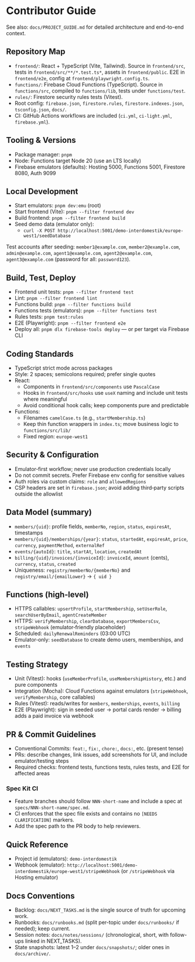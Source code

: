 # Contributor Guide

See also: `docs/PROJECT_GUIDE.md` for detailed architecture and end-to-end context.

## Repository Map
- `frontend/`: React + TypeScript (Vite, Tailwind). Source in `frontend/src`, tests in `frontend/src/**/*.test.ts*`, assets in `frontend/public`. E2E in `frontend/e2e`, config at `frontend/playwright.config.ts`.
- `functions/`: Firebase Cloud Functions (TypeScript). Source in `functions/src`, compiled to `functions/lib`, tests under `functions/test`.
- `rules/`: Firestore security rules tests (Vitest).
- Root config: `firebase.json`, `firestore.rules`, `firestore.indexes.json`, `tsconfig.json`, `docs/`.
- CI: GitHub Actions workflows are included (`ci.yml`, `ci-light.yml`, `firebase.yml`).

## Tooling & Versions
- Package manager: `pnpm`
- Node: Functions target Node 20 (use an LTS locally)
- Firebase emulators (defaults): Hosting 5000, Functions 5001, Firestore 8080, Auth 9099

## Local Development
- Start emulators: `pnpm dev:emu` (root)
- Start frontend (Vite): `pnpm --filter frontend dev`
- Build frontend: `pnpm --filter frontend build`
- Seed demo data (emulator only):
  - `curl -X POST http://localhost:5001/demo-interdomestik/europe-west1/seedDatabase`

Test accounts after seeding: `member1@example.com`, `member2@example.com`, `admin@example.com`, `agent1@example.com`, `agent2@example.com`, `agent3@example.com` (password for all: `password123`).

## Build, Test, Deploy
- Frontend unit tests: `pnpm --filter frontend test`
- Lint: `pnpm --filter frontend lint`
- Functions build: `pnpm --filter functions build`
- Functions tests (emulators): `pnpm --filter functions test`
- Rules tests: `pnpm test:rules`
- E2E (Playwright): `pnpm --filter frontend e2e`
- Deploy all: `pnpm dlx firebase-tools deploy` — or per target via Firebase CLI

## Coding Standards
- TypeScript strict mode across packages
- Style: 2 spaces; semicolons required; prefer single quotes
- React:
  - Components in `frontend/src/components` use `PascalCase`
  - Hooks in `frontend/src/hooks` use `useX` naming and include unit tests where meaningful
  - Avoid conditional hook calls; keep components pure and predictable
- Functions:
  - Filenames `camelCase.ts` (e.g., `startMembership.ts`)
  - Keep thin function wrappers in `index.ts`; move business logic to `functions/src/lib/`
  - Fixed region: `europe-west1`

## Security & Configuration
- Emulator‑first workflow; never use production credentials locally
- Do not commit secrets. Prefer Firebase env config for sensitive values
- Auth roles via custom claims: `role` and `allowedRegions`
- CSP headers are set in `firebase.json`; avoid adding third‑party scripts outside the allowlist

## Data Model (summary)
- `members/{uid}`: profile fields, `memberNo`, `region`, `status`, `expiresAt`, timestamps
- `members/{uid}/memberships/{year}`: `status`, `startedAt`, `expiresAt`, `price`, `currency`, `paymentMethod`, `externalRef`
- `events/{autoId}`: `title`, `startAt`, `location`, `createdAt`
- `billing/{uid}/invoices/{invoiceId}`: `invoiceId`, `amount` (cents), `currency`, `status`, `created`
- Uniqueness: `registry/memberNo/{memberNo}` and `registry/email/{emailLower}` → `{ uid }`

## Functions (high‑level)
- HTTPS callables: `upsertProfile`, `startMembership`, `setUserRole`, `searchUserByEmail`, `agentCreateMember`
- HTTPS: `verifyMembership`, `clearDatabase`, `exportMembersCsv`, `stripeWebhook` (emulator‑friendly placeholder)
- Scheduled: `dailyRenewalReminders` (03:00 UTC)
- Emulator‑only: `seedDatabase` to create demo users, memberships, and `events`

## Testing Strategy
- Unit (Vitest): hooks (`useMemberProfile`, `useMembershipHistory`, etc.) and pure components
- Integration (Mocha): Cloud Functions against emulators (`stripeWebhook`, `verifyMembership`, core callables)
- Rules (Vitest): reads/writes for `members`, `memberships`, `events`, `billing`
- E2E (Playwright): sign in seeded user → portal cards render → billing adds a paid invoice via webhook

## PR & Commit Guidelines
- Conventional Commits: `feat:`, `fix:`, `chore:`, `docs:`, etc. (present tense)
- PRs: describe changes, link issues, add screenshots for UI, and include emulator/testing steps
- Required checks: frontend tests, functions tests, rules tests, and E2E for affected areas

### Spec Kit CI
- Feature branches should follow `NNN-short-name` and include a spec at `specs/NNN-short-name/spec.md`.
- CI enforces that the spec file exists and contains no `[NEEDS CLARIFICATION]` markers.
- Add the spec path to the PR body to help reviewers.

## Quick Reference
- Project id (emulators): `demo-interdomestik`
- Webhook (emulator): `http://localhost:5001/demo-interdomestik/europe-west1/stripeWebhook` (or `/stripeWebhook` via Hosting emulator)

## Docs Conventions
- Backlog: `docs/NEXT_TASKS.md` is the single source of truth for upcoming work.
- Runbooks: `docs/runbooks.md` (split per-topic under `docs/runbooks/` if needed); keep current.
- Session notes: `docs/notes/sessions/` (chronological, short, with follow-ups linked in NEXT_TASKS).
- State snapshots: latest 1–2 under `docs/snapshots/`; older ones in `docs/archive/`.
